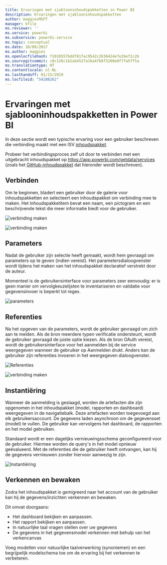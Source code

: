 ```yaml
---
title: Ervaringen met sjablooninhoudspakketten in Power BI
description: Ervaringen met sjablooninhoudspakketten
author: maggiesMSFT
manager: kfile
ms.reviewer: ''
ms.service: powerbi
ms.subservice: powerbi-service
ms.topic: conceptual
ms.date: 10/09/2017
ms.author: maggies
ms.openlocfilehash: f1010557bdd781fac9542c2636424e7e2bef2c26
ms.sourcegitcommit: c8c126c1b2ab4527a16a4fb8f5208e0f7fa5ff5a
ms.translationtype: HT
ms.contentlocale: nl-NL
ms.lasthandoff: 01/15/2019
ms.locfileid: "54288262"
---
```

# <a name="template-content-pack-experiences-in-power-bi"></a>Ervaringen met sjablooninhoudspakketten in Power BI
In deze sectie wordt een typische ervaring voor een gebruiker beschreven die verbinding maakt met een ISV [inhoudspakket](service-connect-to-services.md).

Probeer het verbindingsproces zelf uit door te verbinden met een uitgebracht inhoudspakket op https://app.powerbi.com/getdata/services (zoals het [GitHub-inhoudspakket](https://app.powerbi.com/getdata/services/github) dat hieronder wordt beschreven).

## <a name="connect"></a>Verbinden
Om te beginnen, bladert een gebruiker door de galerie voor inhoudspakketten en selecteert een inhoudspakket om verbinding mee te maken. Het inhoudspakketitem bevat een naam, een pictogram en een beschrijvende tekst die meer informatie biedt voor de gebruiker.

![verbinding maken](media/template-content-pack-experience/github_data.png)

![verbinding maken](media/template-content-pack-experience/github_connect.png)

## <a name="parameters"></a>Parameters
Nadat de gebruiker zijn selectie heeft gemaakt, wordt hem gevraagd om parameters op te geven (indien vereist). Het parametersdialoogvenster wordt tijdens het maken van het inhoudspakket declaratief verstrekt door de auteur.

Momenteel is de gebruikersinterface voor parameters zeer eenvoudig: er is geen manier om vervolgkeuzelijsten te inventariseren en validatie voor gegevensinvoer is beperkt tot regex.

![parameters](media/template-content-pack-experience/github_params.png)

## <a name="credentials"></a>Referenties
Na het opgeven van de parameters, wordt de gebruiker gevraagd om zich aan te melden.  Als de bron meerdere typen verificatie ondersteunt, wordt de gebruiker gevraagd de juiste optie kiezen. Als de bron OAuth vereist, wordt de gebruikersinterface voor het aanmelden bij de service weergegeven wanneer de gebruiker op Aanmelden drukt.  Anders kan de gebruiker zijn referenties invoeren in het weergegeven dialoogvenster.

![Referenties](media/template-content-pack-experience/github_login.png)

![verbinding maken](media/template-content-pack-experience/github_creds2.png)

## <a name="instantiation"></a>Instantiëring
Wanneer de aanmelding is geslaagd, worden de artefacten die zijn opgenomen in het inhoudspakket (model, rapporten en dashboard) weergegeven in de navigatiebalk.  Deze artefacten worden toegevoegd aan elk gebruikersaccount.  De gegevens laden asynchroon om de gegevensset (model) te vullen.  De gebruiker kan vervolgens het dashboard, de rapporten en het model gebruiken.

Standaard wordt er een dagelijks vernieuwingsschema geconfigureerd voor de gebruiker. Hiermee worden de query's in het model opnieuw geëvalueerd.  Met de referenties die de gebruiker heeft ontvangen, kan hij de gegevens vernieuwen zonder hiervoor aanwezig te zijn.

![Instantiëring](media/template-content-pack-experience/github_dashboard.png)

## <a name="exploration-and-monitoring"></a>Verkennen en bewaken
Zodra het inhoudspakket is gemigreerd naar het account van de gebruiker kan hij de gegevens/inzichten verkennen en bewaken.

Dit omvat doorgaans:

* Het dashboard bekijken en aanpassen.
* Het rapport bekijken en aanpassen.
* In natuurlijke taal vragen stellen over uw gegevens
* De gegevens in het gegevensmodel verkennen met behulp van het verkencanvas

Voeg modellen voor natuurlijke taalverwerking (synoniemen) en een begrijpelijk modelschema toe om de ervaring bij het verkennen te verbeteren.

